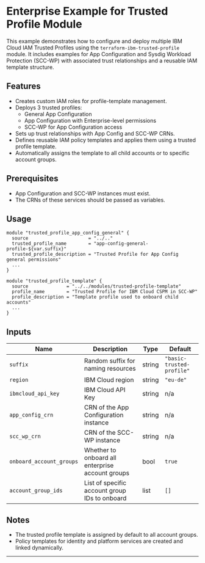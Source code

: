 # Enterprise Example for Trusted Profile Module

This example demonstrates how to configure and deploy multiple IBM Cloud IAM Trusted Profiles using the `terraform-ibm-trusted-profile` module. It includes examples for App Configuration and Sysdig Workload Protection (SCC-WP) with associated trust relationships and a reusable IAM template structure.

## Features

- Creates custom IAM roles for profile-template management.
- Deploys 3 trusted profiles:
  - General App Configuration
  - App Configuration with Enterprise-level permissions
  - SCC-WP for App Configuration access
- Sets up trust relationships with App Config and SCC-WP CRNs.
- Defines reusable IAM policy templates and applies them using a trusted profile template.
- Automatically assigns the template to all child accounts or to specific account groups.

## Prerequisites

- App Configuration and SCC-WP instances must exist.
- The CRNs of these services should be passed as variables.

## Usage

```hcl
module "trusted_profile_app_config_general" {
  source                      = "../.."
  trusted_profile_name        = "app-config-general-profile-${var.suffix}"
  trusted_profile_description = "Trusted Profile for App Config general permissions"
  ...
}

module "trusted_profile_template" {
  source              = "../../modules/trusted-profile-template"
  profile_name        = "Trusted Profile for IBM Cloud CSPM in SCC-WP"
  profile_description = "Template profile used to onboard child accounts"
  ...
}
```

## Inputs

| Name                  | Description                                                   | Type    | Default                 |
|-----------------------|---------------------------------------------------------------|---------|-------------------------|
| `suffix`              | Random suffix for naming resources                            | string  | `"basic-trusted-profile"` |
| `region`              | IBM Cloud region                                              | string  | `"eu-de"`               |
| `ibmcloud_api_key`    | IBM Cloud API Key                                             | string  | n/a                     |
| `app_config_crn`      | CRN of the App Configuration instance                         | string  | n/a                     |
| `scc_wp_crn`          | CRN of the SCC-WP instance                                    | string  | n/a                     |
| `onboard_account_groups` | Whether to onboard all enterprise account groups            | bool    | `true`                 |
| `account_group_ids`   | List of specific account group IDs to onboard                 | list    | `[]`                    |

## Notes

- The trusted profile template is assigned by default to all account groups.
- Policy templates for identity and platform services are created and linked dynamically.

---



